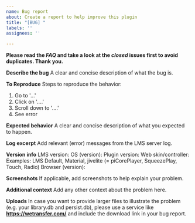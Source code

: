 ```yaml
---
name: Bug report
about: Create a report to help improve this plugin
title: "[BUG] "
labels: ''
assignees: ''

---
```


**Please read the *FAQ* and take a look at the *closed* issues first to avoid duplicates. Thank you.**


**Describe the bug**
A clear and concise description of what the bug is.


**To Reproduce**
Steps to reproduce the behavior:
1. Go to '...'
2. Click on '....'
3. Scroll down to '....'
4. See error


**Expected behavior**
A clear and concise description of what you expected to happen.


**Log excerpt**
Add relevant (error) messages from the LMS server log.


**Version info**
LMS version:
OS (version):
Plugin version:
Web skin/controller:  Examples: LMS Default, Material, jivelite (= piCorePlayer, SqueezePlay, Touch, Radio)
Browser (version):


**Screenshots**
If applicable, add screenshots to help explain your problem.


**Additional context**
Add any other context about the problem here.


**Uploads**
In case you want to provide larger files to illustrate the problem (e.g. your library.db and persist.db), please use a service like **https://wetransfer.com/** and include the download link in your bug report.
